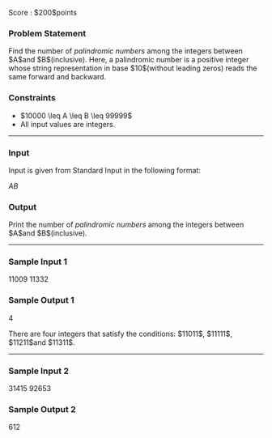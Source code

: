 
<div>

<span>

<span>

<p>
Score : $200$points
</p>

<div>

<section>

### **Problem Statement**

<p>
Find the number of 
<em>
palindromic numbers
</em>
among the integers between $A$and $B$(inclusive).
Here, a palindromic number is a positive integer whose string representation in base $10$(without leading zeros) reads the same forward and backward.
</p>

</section>

</div>

<div>

<section>

### **Constraints**

<ul>

<li>
$10000 \leq A \leq B \leq 99999$
</li>

<li>
All input values are integers.
</li>

</ul>

</section>

</div>

---

<div>

<div>

<section>

### **Input**

<p>
Input is given from Standard Input in the following format:
</p>

<div>

$A$$B$
</div>

</section>

</div>

<div>

<section>

### **Output**

<p>
Print the number of 
<em>
palindromic numbers
</em>
among the integers between $A$and $B$(inclusive).
</p>

</section>

</div>

</div>

---

<div>

<section>

### **Sample Input 1**

<div>

11009 11332

</div>

</section>

</div>

<div>

<section>

### **Sample Output 1**

<div>

4

</div>

<p>
There are four integers that satisfy the conditions: $11011$, $11111$, $11211$and $11311$.
</p>

</section>

</div>

---

<div>

<section>

### **Sample Input 2**

<div>

31415 92653

</div>

</section>

</div>

<div>

<section>

### **Sample Output 2**

<div>

612

</div>

</section>

</div>

</span>

</span>

</div>
